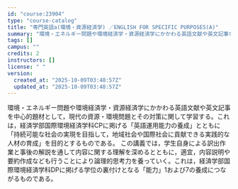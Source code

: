 ```yaml
---
id: "course:23904"
type: "course-catalog"
title: "専門英語a(環境・資源経済学) ／ENGLISH FOR SPECIFIC PURPOSES(A)"
summary: "環境・エネルギー問題や環境経済学・資源経済学にかかわる英語文献や英文記事を中心的題材として，現代の資源・環境問題とその対策に関して学習する。これは，経済学部国際環境経済学科CPに掲げる「英語運用能力の養成」とともに「持続可能な社会の実現を目…"
tags: []
campus: ""
credits: 2
instructors: []
license: " "
version:
  created_at: "2025-10-09T03:48:57Z"
  updated_at: "2025-10-09T03:48:57Z"
---
```


環境・エネルギー問題や環境経済学・資源経済学にかかわる英語文献や英文記事を中心的題材として，現代の資源・環境問題とその対策に関して学習する。これは，経済学部国際環境経済学科CPに掲げる「英語運用能力の養成」とともに「持続可能な社会の実現を目指して，地域社会や国際社会に貢献できる実践的な人材の育成」を目的とするものである。 この講義では，学生自身による訳出作業と事後の解説を通して内容に関する理解を深めるとともに，適宜，内容説明や要約作成なども行うことにより論理的思考力を養っていく。これは，経済学部国際環境経済学科DPに掲げる学位の裏付けとなる「能力」1および7の養成につながるものである。

